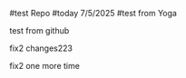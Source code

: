 #test Repo
#today 7/5/2025
#test from Yoga

test from github


fix2 changes223


fix2 one more time
